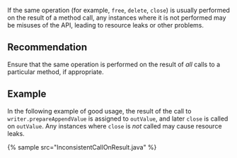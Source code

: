 If the same operation (for example, `free`, `delete`, `close`) is usually performed on the result of a method call, any instances where it is not performed may be misuses of the API, leading to resource leaks or other problems.


## Recommendation
Ensure that the same operation is performed on the result of *all* calls to a particular method, if appropriate.


## Example
In the following example of good usage, the result of the call to `writer.prepareAppendValue` is assigned to `outValue`, and later `close` is called on `outValue`. Any instances where `close` is *not* called may cause resource leaks.

{% sample src="InconsistentCallOnResult.java" %}
